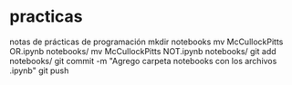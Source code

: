 # practicas
notas de prácticas de programación
mkdir notebooks
mv McCullockPitts OR.ipynb notebooks/
mv McCullockPitts NOT.ipynb notebooks/
git add notebooks/
git commit -m "Agrego carpeta notebooks con los archivos .ipynb"
git push

